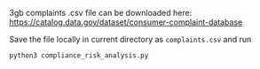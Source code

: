 3gb complaints .csv file can be downloaded here: https://catalog.data.gov/dataset/consumer-complaint-database

Save the file locally in current directory as `complaints.csv` and run

```
python3 compliance_risk_analysis.py
```

